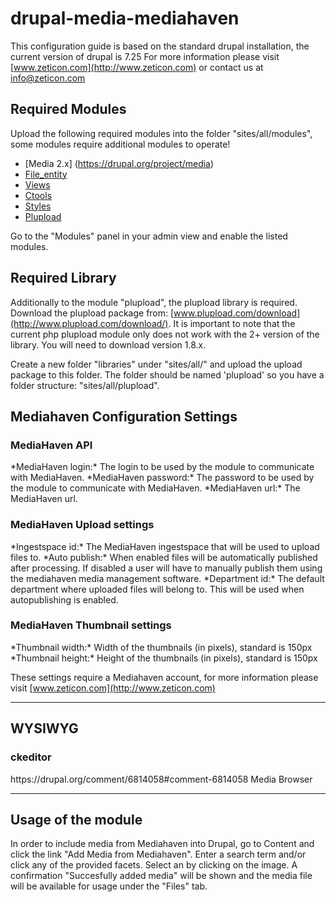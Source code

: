 drupal-media-mediahaven
====================

This configuration guide is based on the standard drupal installation, the current version of drupal is 7.25
For more information please visit [www.zeticon.com](http://www.zeticon.com) or contact us at [info@zeticon.com](mailto:info@zeticon.com)

Required Modules
---------------------
Upload the following required modules into the folder "sites/all/modules", some modules require additional modules to operate!
*   [Media 2.x] (https://drupal.org/project/media)
*   [File_entity](https://drupal.org/project/file_entity)
*   [Views](https://drupal.org/project/views)
*   [Ctools](https://drupal.org/project/ctools)
*   [Styles](https://drupal.org/project/styles)
*   [Plupload](https://drupal.org/project/plupload)
	
Go to the "Modules" panel in your admin view and enable the listed modules.

Required Library
---------------------
Additionally to the module "plupload", the plupload library is required.
Download the plupload package from: [www.plupload.com/download](http://www.plupload.com/download/). It is important to note that the current php plupload module only does not work with the 2+ version of the library. You will need to download version 1.8.x.

Create a new folder "libraries" under "sites/all/" and upload the upload package to this folder. The folder should be named 'plupload' so you have a folder structure: "sites/all/plupload". 

Mediahaven Configuration Settings
---------------------
<h3>MediaHaven API</h3>
*MediaHaven login:* The login to be used by the module to communicate with MediaHaven.
*MediaHaven password:* The password to be used by the module to communicate with MediaHaven.
*MediaHaven url:* The MediaHaven url.
	
<h3>MediaHaven Upload settings</h3>
*Ingestspace id:* The MediaHaven ingestspace that will be used to upload files to.
*Auto publish:* When enabled files will be automatically published after processing. If disabled a user will have to manually publish them using the mediahaven media management software.
*Department id:* The default department where uploaded files will belong to. This will be used when autopublishing is enabled.

<h3>MediaHaven Thumbnail settings</h3>
*Thumbnail width:* Width of the thumbnails (in pixels), standard is 150px
*Thumbnail height:* Height of the thumbnails (in pixels), standard is 150px

These settings require a Mediahaven account, for more information please visit [www.zeticon.com](http://www.zeticon.com)

---------------------

WYSIWYG
---------------------
<h3>ckeditor</h3>
https://drupal.org/comment/6814058#comment-6814058
Media Browser

---------------------

Usage of the module
---------------------
In order to include media from Mediahaven into Drupal, go to Content and click the link "Add Media from Mediahaven".
Enter a search term and/or click any of the provided facets.
Select an by clicking on the image.
A confirmation "Succesfully added media" will be shown and the media file will be available for usage under the "Files" tab.
